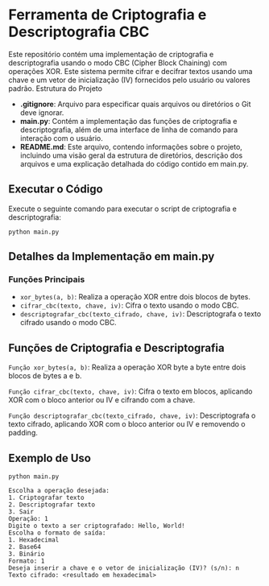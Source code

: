 # Ferramenta de Criptografia e Descriptografia CBC

Este repositório contém uma implementação de criptografia e descriptografia usando o modo CBC (Cipher Block Chaining) com operações XOR. Este sistema permite cifrar e decifrar textos usando uma chave e um vetor de inicialização (IV) fornecidos pelo usuário ou valores padrão.
Estrutura do Projeto

- **.gitignore**: Arquivo para especificar quais arquivos ou diretórios o Git deve ignorar.
- **main.py**: Contém a implementação das funções de criptografia e descriptografia, além de uma interface de linha de comando para interação com o usuário.
- **README.md**: Este arquivo, contendo informações sobre o projeto, incluindo uma visão geral da estrutura de diretórios, descrição dos arquivos e uma explicação detalhada do código contido em main.py.

## Executar o Código

Execute o seguinte comando para executar o script de criptografia e descriptografia:

```
python main.py
```

## Detalhes da Implementação em main.py
### Funções Principais

- `xor_bytes(a, b)`: Realiza a operação XOR entre dois blocos de bytes.
- `cifrar_cbc(texto, chave, iv)`: Cifra o texto usando o modo CBC.
- `descriptografar_cbc(texto_cifrado, chave, iv)`: Descriptografa o texto cifrado usando o modo CBC.

## Funções de Criptografia e Descriptografia

`Função xor_bytes(a, b)`: Realiza a operação XOR byte a byte entre dois blocos de bytes a e b.

`Função cifrar_cbc(texto, chave, iv)`: Cifra o texto em blocos, aplicando XOR com o bloco anterior ou IV e cifrando com a chave.

`Função descriptografar_cbc(texto_cifrado, chave, iv)`:
Descriptografa o texto cifrado, aplicando XOR com o bloco anterior ou IV e removendo o padding.


## Exemplo de Uso

```
python main.py

Escolha a operação desejada:
1. Criptografar texto
2. Descriptografar texto
3. Sair
Operação: 1
Digite o texto a ser criptografado: Hello, World!
Escolha o formato de saída:
1. Hexadecimal
2. Base64
3. Binário
Formato: 1
Deseja inserir a chave e o vetor de inicialização (IV)? (s/n): n
Texto cifrado: <resultado em hexadecimal>
```